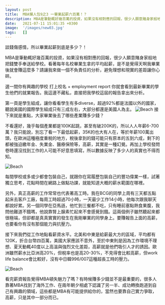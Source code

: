 ```yaml
---
layout: post
title:  MBA懶人包9之3 一畢業起薪六百萬！？
description: MBA是筆動輒好幾百萬的投資，如果沒有相對應的回報，很少人願意賭身家般地把錢雙手...
date:   2021-07-11 15:01:35 +0300
image:  '/images/new03.jpg'
tags:   []
---
```

談錢傷感情，所以畢業起薪到底是多少？！

MBA是筆動輒好幾百萬的投資，如果沒有相對應的回報，很少人願意賭身家般地把錢雙手奉送給學校。看著每年名校畢業生拿的平均起薪，是不是覺得天啊我畢業後就會賺這麼多？請讓我來做一個不負責任的分析，避免理想和現實的差距讓你心碎。

選一間你有興趣的學校 打上校名 + employment report 你就會看到最新畢業的學生他們的就業報告。我這邊不藏私，直接把我學校這屆的報告拿出來分析。

第一頁是學生組成，讓你看看學生有多diverse，超過92%都是法國以外的國家，聽說美國的國際學生組成只有三成左右，大部分都還是美國人為主。
![Beach]({{site.baseurl}}/images/3-1.png)
接下來就是重點，大家畢業後去了哪些產業賺多少錢？

不看還好，幾乎每個產業都是100K起跳，甚至有破200K的，所以人人年薪6-700萬？我只能說，別忘了看一下最低起薪，35K的也大有人在，等於年薪100萬出頭，在歐洲這種極度重稅的地方，稅後拿到的錢可能只有原本的五到六成，剩下的都被強迫繳年金、失業金、醫療保險等，高薪，其實是一種幻覺。再加上學校發問卷時還沒找到工作的人可能不好意思填寫，所以數據反映了多少人的真實也不得而知。

![Beach]({{site.baseurl}}/images/3-2.png)

每間學校或多或少都會包裝自己，就跟你在寫履歷包裝自己的豐功偉業一樣，試著獨立思考，花點時間在網路上做點功課，就能知道大概的薪水範圍在哪裡。

另外，真正高薪的工作常常也代表著高工時。我在BCG的同學上周有三天都五點起床去客戶工廠，每周工時超過70小時，一天最少工作14小時，他每次跟我聊天都說好累。另一個同學在亞馬遜，他忙到三餐都不吃，只有睡前塞點熱食果腹，我問他難道不餓嗎，他說靠腎上腺素忙起來不會感覺到餓。這兩個例子雖然聽起來都很極端，但卻都是真真實實的發生在我剛畢業的同學身上。要賺報告上面的高薪，也要看你有沒有那個能力與抗壓力。

接下來我們從工作地點看薪資水平。北美和中東是給薪最大方的區域，平均都有120K，折合台幣四百萬，美國大家應該不意外，至於中東則是因為工作環境不理想、夏天動輒40度以上高溫與強烈文化差距，高薪就是他們吸引人才的誘因。歐洲雖然薪水比亞洲高20%，但稅率也是高20-30%，不見得會比較高薪，但work life balance會比較好，沒有中日韓996/007這種超長工時的壓力。

![Beach]({{site.baseurl}}/images/3-3.png)

看完薪資報告覺得MBA頓失魅力了嗎？有時候賺多少錢並不是最重要的，很多人靠著MBA找到了海外工作、在兩年朝夕相處下認識了另一半、成功轉換跑道到自己有興趣的領域，這些都是MBA有可能提供給你的，當然也要靠自己實力爭取，高薪，只是其中一部分而已。

